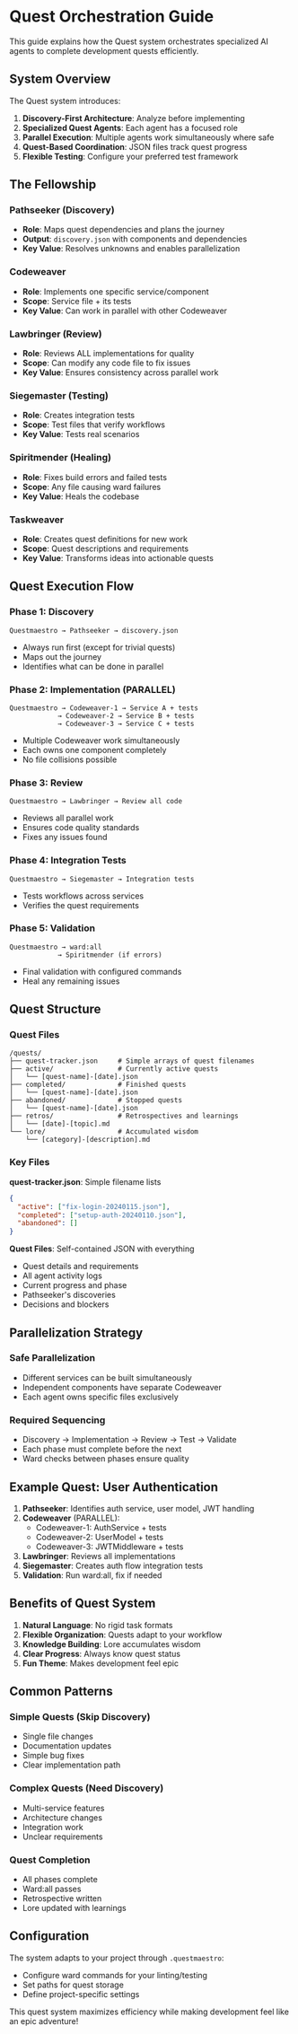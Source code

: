 # Quest Orchestration Guide

This guide explains how the Quest system orchestrates specialized AI agents to complete development quests efficiently.

## System Overview

The Quest system introduces:

1. **Discovery-First Architecture**: Analyze before implementing
2. **Specialized Quest Agents**: Each agent has a focused role
3. **Parallel Execution**: Multiple agents work simultaneously where safe
4. **Quest-Based Coordination**: JSON files track quest progress
5. **Flexible Testing**: Configure your preferred test framework

## The Fellowship

### Pathseeker (Discovery)

- **Role**: Maps quest dependencies and plans the journey
- **Output**: `discovery.json` with components and dependencies
- **Key Value**: Resolves unknowns and enables parallelization

### Codeweaver

- **Role**: Implements one specific service/component
- **Scope**: Service file + its tests
- **Key Value**: Can work in parallel with other Codeweaver

### Lawbringer (Review)

- **Role**: Reviews ALL implementations for quality
- **Scope**: Can modify any code file to fix issues
- **Key Value**: Ensures consistency across parallel work

### Siegemaster (Testing)

- **Role**: Creates integration tests
- **Scope**: Test files that verify workflows
- **Key Value**: Tests real scenarios

### Spiritmender (Healing)

- **Role**: Fixes build errors and failed tests
- **Scope**: Any file causing ward failures
- **Key Value**: Heals the codebase

### Taskweaver

- **Role**: Creates quest definitions for new work
- **Scope**: Quest descriptions and requirements
- **Key Value**: Transforms ideas into actionable quests

## Quest Execution Flow

### Phase 1: Discovery

```
Questmaestro → Pathseeker → discovery.json
```

- Always run first (except for trivial quests)
- Maps out the journey
- Identifies what can be done in parallel

### Phase 2: Implementation (PARALLEL)

```
Questmaestro → Codeweaver-1 → Service A + tests
            → Codeweaver-2 → Service B + tests
            → Codeweaver-3 → Service C + tests
```

- Multiple Codeweaver work simultaneously
- Each owns one component completely
- No file collisions possible

### Phase 3: Review

```
Questmaestro → Lawbringer → Review all code
```

- Reviews all parallel work
- Ensures code quality standards
- Fixes any issues found

### Phase 4: Integration Tests

```
Questmaestro → Siegemaster → Integration tests
```

- Tests workflows across services
- Verifies the quest requirements

### Phase 5: Validation

```
Questmaestro → ward:all
            → Spiritmender (if errors)
```

- Final validation with configured commands
- Heal any remaining issues

## Quest Structure

### Quest Files

```
/quests/
├── quest-tracker.json     # Simple arrays of quest filenames
├── active/                # Currently active quests
│   └── [quest-name]-[date].json
├── completed/             # Finished quests
│   └── [quest-name]-[date].json
├── abandoned/             # Stopped quests
│   └── [quest-name]-[date].json
├── retros/                # Retrospectives and learnings
│   └── [date]-[topic].md
└── lore/                  # Accumulated wisdom
    └── [category]-[description].md
```

### Key Files

**quest-tracker.json**: Simple filename lists
```json
{
  "active": ["fix-login-20240115.json"],
  "completed": ["setup-auth-20240110.json"],
  "abandoned": []
}
```

**Quest Files**: Self-contained JSON with everything
- Quest details and requirements
- All agent activity logs
- Current progress and phase
- Pathseeker's discoveries
- Decisions and blockers

## Parallelization Strategy

### Safe Parallelization

- Different services can be built simultaneously
- Independent components have separate Codeweaver
- Each agent owns specific files exclusively

### Required Sequencing

- Discovery → Implementation → Review → Test → Validate
- Each phase must complete before the next
- Ward checks between phases ensure quality

## Example Quest: User Authentication

1. **Pathseeker**: Identifies auth service, user model, JWT handling
2. **Codeweaver** (PARALLEL):
   - Codeweaver-1: AuthService + tests
   - Codeweaver-2: UserModel + tests
   - Codeweaver-3: JWTMiddleware + tests
3. **Lawbringer**: Reviews all implementations
4. **Siegemaster**: Creates auth flow integration tests
5. **Validation**: Run ward:all, fix if needed

## Benefits of Quest System

1. **Natural Language**: No rigid task formats
2. **Flexible Organization**: Quests adapt to your workflow
3. **Knowledge Building**: Lore accumulates wisdom
4. **Clear Progress**: Always know quest status
5. **Fun Theme**: Makes development feel epic

## Common Patterns

### Simple Quests (Skip Discovery)

- Single file changes
- Documentation updates
- Simple bug fixes
- Clear implementation path

### Complex Quests (Need Discovery)

- Multi-service features
- Architecture changes
- Integration work
- Unclear requirements

### Quest Completion

- All phases complete
- Ward:all passes
- Retrospective written
- Lore updated with learnings

## Configuration

The system adapts to your project through `.questmaestro`:
- Configure ward commands for your linting/testing
- Set paths for quest storage
- Define project-specific settings

This quest system maximizes efficiency while making development feel like an epic adventure!